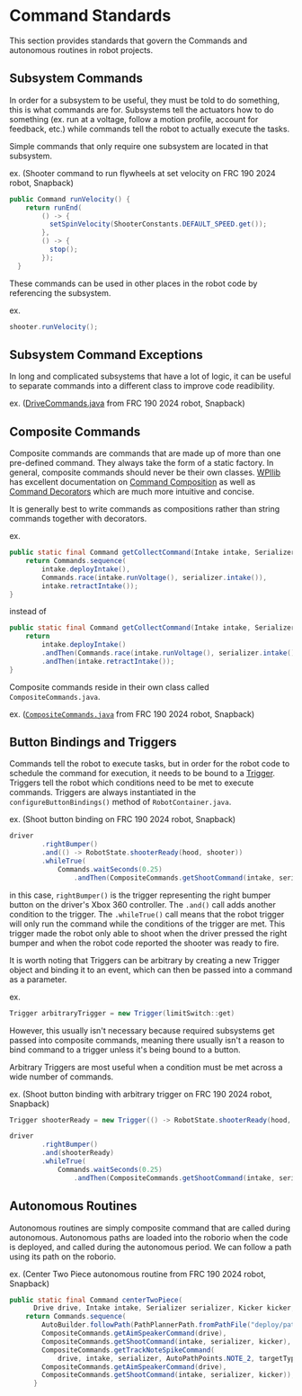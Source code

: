 # Command Standards
This section provides standards that govern the Commands and autonomous routines in robot projects.

## Subsystem Commands
In order for a subsystem to be useful, they must be told to do something, this is what commands are for. Subsystems tell the actuators how to do something (ex. run at a voltage, follow a motion profile, account for feedback, etc.) while commands tell the robot to actually execute the tasks.

Simple commands that only require one subsystem are located in that subsystem.

ex. (Shooter command to run flywheels at set velocity on FRC 190 2024 robot, Snapback)

```java
public Command runVelocity() {
    return runEnd(
        () -> {
          setSpinVelocity(ShooterConstants.DEFAULT_SPEED.get());
        },
        () -> {
          stop();
        });
  }
```

These commands can be used in other places in the robot code by referencing the subsystem.

ex.
```java
shooter.runVelocity();
```

## Subsystem Command Exceptions
In long and complicated subsystems that have a lot of logic, it can be useful to separate commands into a different class to improve code readibility.

ex. ([DriveCommands.java](https://github.com/Team-190/2k24-Robot-Code/blob/main/src/main/java/frc/robot/commands/DriveCommands.java) from FRC 190 2024 robot, Snapback)

## Composite Commands
Composite commands are commands that are made up of more than one pre-defined command. They always take the form of a static factory. In general, composite commands should never be their own classes. [WPIlib](https://github.com/wpilibsuite/allwpilib) has excellent documentation on [Command Composition](https://docs.wpilib.org/en/stable/docs/software/commandbased/command-compositions.html) as well as [Command Decorators](https://docs.wpilib.org/en/2020/docs/software/commandbased/convenience-features.html) which are much more intuitive and concise.

It is generally best to write commands as compositions rather than string commands together with decorators.

ex.

```java
public static final Command getCollectCommand(Intake intake, Serializer serializer) {
    return Commands.sequence(
        intake.deployIntake(),
        Commands.race(intake.runVoltage(), serializer.intake()),
        intake.retractIntake());
}
```
instead of 

```java
public static final Command getCollectCommand(Intake intake, Serializer serializer) {
    return
        intake.deployIntake()
        .andThen(Commands.race(intake.runVoltage(), serializer.intake()))
        .andThen(intake.retractIntake());
}
```

Composite commands reside in their own class called ```CompositeCommands.java```.

ex. ([```CompositeCommands.java```](https://github.com/Team-190/2k24-Robot-Code/blob/main/src/main/java/frc/robot/commands/CompositeCommands.java) from FRC 190 2024 robot, Snapback)

## Button Bindings and Triggers
Commands tell the robot to execute tasks, but in order for the robot code to schedule the command for execution, it needs to be bound to a [Trigger](https://docs.wpilib.org/en/stable/docs/software/commandbased/binding-commands-to-triggers.html). Triggers tell the robot which conditions need to be met to execute commands. Triggers are always instantiated in the ```configureButtonBindings()``` method of ```RobotContainer.java```.

ex. (Shoot button binding on FRC 190 2024 robot, Snapback)
```java
driver
        .rightBumper()
        .and(() -> RobotState.shooterReady(hood, shooter))
        .whileTrue(
            Commands.waitSeconds(0.25)
                .andThen(CompositeCommands.getShootCommand(intake, serializer, kicker)));
```

in this case, ```rightBumper()``` is the trigger representing the right bumper button on the driver's Xbox 360 controller. The ```.and()``` call adds another condition to the trigger. The ```.whileTrue()``` call means that the robot trigger will only run the command while the conditions of the trigger are met. This trigger made the robot only able to shoot when the driver pressed the right bumper and when the robot code reported the shooter was ready to fire.

It is worth noting that Triggers can be arbitrary by creating a new Trigger object and binding it to an event, which can then be passed into a command as a parameter.

ex.
```java
Trigger arbitraryTrigger = new Trigger(limitSwitch::get)
```

However, this usually isn't necessary because required subsystems get passed into composite commands, meaning there usually isn't a reason to bind command to a trigger unless it's being bound to a button.

Arbitrary Triggers are most useful when a condition must be met across a wide number of commands.

ex. (Shoot button binding with arbitrary trigger on FRC 190 2024 robot, Snapback)
```java
Trigger shooterReady = new Trigger(() -> RobotState.shooterReady(hood, shooter))

driver
        .rightBumper()
        .and(shooterReady)
        .whileTrue(
            Commands.waitSeconds(0.25)
                .andThen(CompositeCommands.getShootCommand(intake, serializer, kicker)));
```

## Autonomous Routines
Autonomous routines are simply composite command that are called during autonomous. Autonomous paths are loaded into the roborio when the code is deployed, and called during the autonomous period. We can follow a path using its path on the roborio.

ex. (Center Two Piece autonomous routine from FRC 190 2024 robot, Snapback)

```java
public static final Command centerTwoPiece(
      Drive drive, Intake intake, Serializer serializer, Kicker kicker, TrackingMode targetType) {
    return Commands.sequence(
        AutoBuilder.followPath(PathPlannerPath.fromPathFile("deploy/paths/Center to Center Wing Note")),
        CompositeCommands.getAimSpeakerCommand(drive),
        CompositeCommands.getShootCommand(intake, serializer, kicker),
        CompositeCommands.getTrackNoteSpikeCommand(
            drive, intake, serializer, AutoPathPoints.NOTE_2, targetType),
        CompositeCommands.getAimSpeakerCommand(drive),
        CompositeCommands.getShootCommand(intake, serializer, kicker));
      }
```